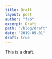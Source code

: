 ```yaml
---
title: Draft
layout: post
author: "fab"
excerpt: Draft
path: "/blog/draft"
date: "2019-09-01"
draft: true
---
```


This is a draft.